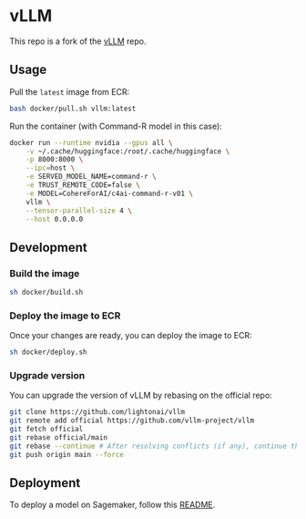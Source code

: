 # vLLM

This repo is a fork of the [vLLM](https://github.com/vllm-project/vllm) repo.

## Usage

Pull the `latest` image from ECR:

```bash
bash docker/pull.sh vllm:latest
```

Run the container (with Command-R model in this case):

```bash
docker run --runtime nvidia --gpus all \
    -v ~/.cache/huggingface:/root/.cache/huggingface \
    -p 8000:8000 \
    --ipc=host \
    -e SERVED_MODEL_NAME=command-r \
    -e TRUST_REMOTE_CODE=false \
    -e MODEL=CohereForAI/c4ai-command-r-v01 \
    vllm \
    --tensor-parallel-size 4 \
    --host 0.0.0.0
```

## Development

### Build the image

```bash
sh docker/build.sh
```

### Deploy the image to ECR

Once your changes are ready, you can deploy the image to ECR:

```bash
sh docker/deploy.sh
```

### Upgrade version

You can upgrade the version of vLLM by rebasing on the official repo:

```bash
git clone https://github.com/lightonai/vllm
git remote add official https://github.com/vllm-project/vllm
git fetch official
git rebase official/main
git rebase --continue # After resolving conflicts (if any), continue the rebase
git push origin main --force
```

## Deployment

To deploy a model on Sagemaker, follow this [README](https://github.com/lightonai/vllm/blob/main/sagemaker/README.md).

